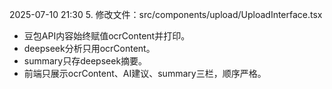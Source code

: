 2025-07-10 21:30
5. 修改文件：src/components/upload/UploadInterface.tsx
   - 豆包API内容始终赋值ocrContent并打印。
   - deepseek分析只用ocrContent。
   - summary只存deepseek摘要。
   - 前端只展示ocrContent、AI建议、summary三栏，顺序严格。 